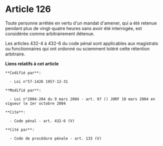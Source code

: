 # Article 126

Toute personne arrêtée en vertu d'un mandat d'amener, qui a été retenue pendant plus de vingt-quatre heures sans avoir été
interrogée, est considérée comme arbitrairement détenue. 

Les articles 432-4 à 432-6 du code pénal sont applicables aux magistrats ou fonctionnaires qui ont ordonné ou sciemment
toléré cette rétention arbitraire.

**Liens relatifs à cet article**

	**Codifié par**:

	  - Loi n°57-1426 1957-12-31

	**Modifié par**:

	  - Loi n°2004-204 du 9 mars 2004 - art. 97 () JORF 10 mars 2004 en vigueur le 1er octobre 2004

	**Cite**:

	  - Code pénal - art. 432-6 (V)

	**Cité par**:

	  - Code de procédure pénale - art. 133 (V)
